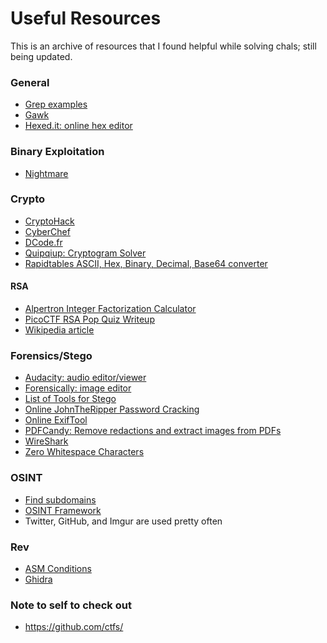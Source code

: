 # Useful Resources
This is an archive of resources that I found helpful while solving chals; still being updated.

### General
- [Grep examples](https://phoenixnap.com/kb/grep-command-linux-unix-examples)
- [Gawk](https://www.gnu.org/software/gawk/manual/gawk.html)
- [Hexed.it: online hex editor](https://hexed.it/)



### Binary Exploitation
- [Nightmare](https://guyinatuxedo.github.io/)


### Crypto
- [CryptoHack](https://cryptohack.org/challenges/)
- [CyberChef](https://gchq.github.io/CyberChef/)
- [DCode.fr](https://www.dcode.fr/)
- [Quipqiup: Cryptogram Solver](https://www.quipqiup.com/)
- [Rapidtables ASCII, Hex, Binary, Decimal, Base64 converter](https://www.rapidtables.com/convert/number/ascii-hex-bin-dec-converter.html)

#### RSA
- [Alpertron Integer Factorization Calculator](https://www.alpertron.com.ar/ECM.HTM)
- [PicoCTF RSA Pop Quiz Writeup](https://blog.kuhi.to/picoctf_2019_crypto_writeup#rsapopquiz)
- [Wikipedia article](https://en.wikipedia.org/wiki/RSA_(cryptosystem))



### Forensics/Stego
- [Audacity: audio editor/viewer](https://www.audacityteam.org/)
- [Forensically: image editor](https://29a.ch/photo-forensics/)
- [List of Tools for Stego](https://0xrick.github.io/lists/stego/)
- [Online JohnTheRipper Password Cracking](https://passwordrecovery.io/zip-file-password-removal/)
- [Online ExifTool](https://www.metadata2go.com/)
- [PDFCandy: Remove redactions and extract images from PDFs](https://pdfcandy.com/extract-images.html)
- [WireShark](https://www.wireshark.org/)
- [Zero Whitespace Characters](https://offdev.net/demos/zwsp-steg-js)



### OSINT
- [Find subdomains](https://www.nmmapper.com/sys/tools/subdomainfinder/)
- [OSINT Framework](https://osintframework.com/)
- Twitter, GitHub, and Imgur are used pretty often



### Rev
- [ASM Conditions](https://www.tutorialspoint.com/assembly_programming/assembly_conditions.htm)
- [Ghidra](https://ghidra-sre.org/)



### Note to self to check out 
- https://github.com/ctfs/
